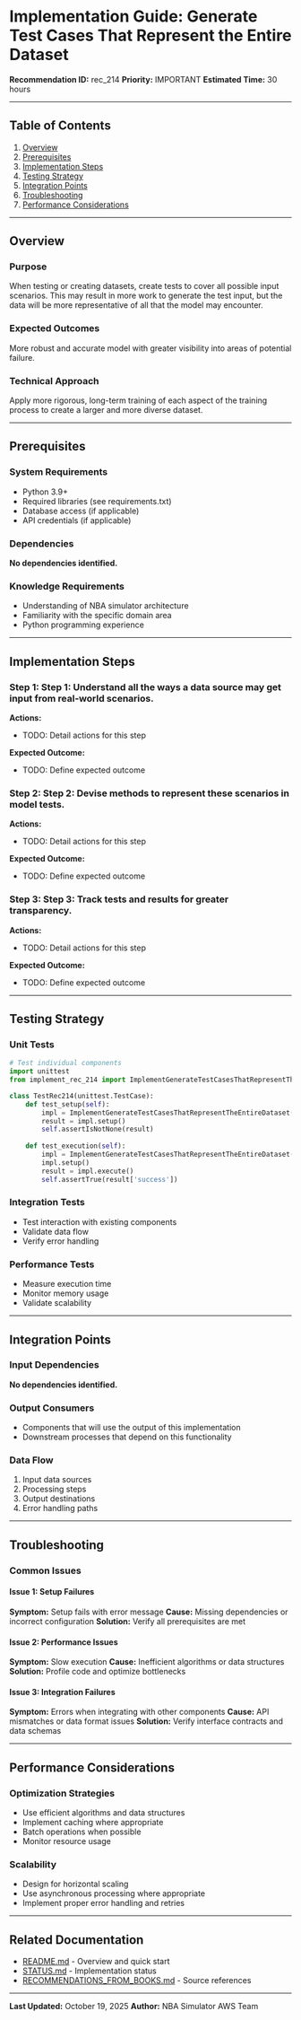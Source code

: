 # Implementation Guide: Generate Test Cases That Represent the Entire Dataset

**Recommendation ID:** rec_214
**Priority:** IMPORTANT
**Estimated Time:** 30 hours

---

## Table of Contents

1. [Overview](#overview)
2. [Prerequisites](#prerequisites)
3. [Implementation Steps](#implementation-steps)
4. [Testing Strategy](#testing-strategy)
5. [Integration Points](#integration-points)
6. [Troubleshooting](#troubleshooting)
7. [Performance Considerations](#performance-considerations)

---

## Overview

### Purpose

When testing or creating datasets, create tests to cover all possible input scenarios. This may result in more work to generate the test input, but the data will be more representative of all that the model may encounter.

### Expected Outcomes

More robust and accurate model with greater visibility into areas of potential failure.

### Technical Approach

Apply more rigorous, long-term training of each aspect of the training process to create a larger and more diverse dataset.

---

## Prerequisites

### System Requirements

- Python 3.9+
- Required libraries (see requirements.txt)
- Database access (if applicable)
- API credentials (if applicable)

### Dependencies

**No dependencies identified.**

### Knowledge Requirements

- Understanding of NBA simulator architecture
- Familiarity with the specific domain area
- Python programming experience

---

## Implementation Steps

### Step 1: Step 1: Understand all the ways a data source may get input from real-world scenarios.

**Actions:**
- TODO: Detail actions for this step

**Expected Outcome:**
- TODO: Define expected outcome

### Step 2: Step 2: Devise methods to represent these scenarios in model tests.

**Actions:**
- TODO: Detail actions for this step

**Expected Outcome:**
- TODO: Define expected outcome

### Step 3: Step 3: Track tests and results for greater transparency.

**Actions:**
- TODO: Detail actions for this step

**Expected Outcome:**
- TODO: Define expected outcome



---

## Testing Strategy

### Unit Tests

```python
# Test individual components
import unittest
from implement_rec_214 import ImplementGenerateTestCasesThatRepresentTheEntireDataset

class TestRec214(unittest.TestCase):
    def test_setup(self):
        impl = ImplementGenerateTestCasesThatRepresentTheEntireDataset()
        result = impl.setup()
        self.assertIsNotNone(result)
    
    def test_execution(self):
        impl = ImplementGenerateTestCasesThatRepresentTheEntireDataset()
        impl.setup()
        result = impl.execute()
        self.assertTrue(result['success'])
```

### Integration Tests

- Test interaction with existing components
- Validate data flow
- Verify error handling

### Performance Tests

- Measure execution time
- Monitor memory usage
- Validate scalability

---

## Integration Points

### Input Dependencies

**No dependencies identified.**

### Output Consumers

- Components that will use the output of this implementation
- Downstream processes that depend on this functionality

### Data Flow

1. Input data sources
2. Processing steps
3. Output destinations
4. Error handling paths

---

## Troubleshooting

### Common Issues

#### Issue 1: Setup Failures

**Symptom:** Setup fails with error message
**Cause:** Missing dependencies or incorrect configuration
**Solution:** Verify all prerequisites are met

#### Issue 2: Performance Issues

**Symptom:** Slow execution
**Cause:** Inefficient algorithms or data structures
**Solution:** Profile code and optimize bottlenecks

#### Issue 3: Integration Failures

**Symptom:** Errors when integrating with other components
**Cause:** API mismatches or data format issues
**Solution:** Verify interface contracts and data schemas

---

## Performance Considerations

### Optimization Strategies

- Use efficient algorithms and data structures
- Implement caching where appropriate
- Batch operations when possible
- Monitor resource usage

### Scalability

- Design for horizontal scaling
- Use asynchronous processing where appropriate
- Implement proper error handling and retries

---

## Related Documentation

- [README.md](README.md) - Overview and quick start
- [STATUS.md](STATUS.md) - Implementation status
- [RECOMMENDATIONS_FROM_BOOKS.md](RECOMMENDATIONS_FROM_BOOKS.md) - Source references

---

**Last Updated:** October 19, 2025
**Author:** NBA Simulator AWS Team
